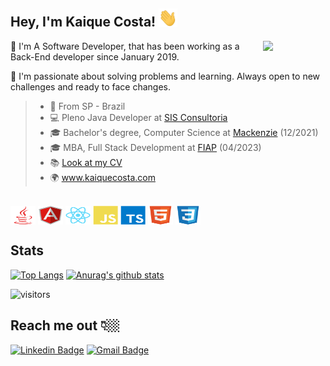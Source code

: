 

<!--
**KaiqueJuvencio/KaiqueJuvencio** is a ✨ _special_ ✨ repository because its `README.md` (this file) appears on your GitHub profile.

Here are some ideas to get you started:

- 🔭 I’m currently working on ...
- 🌱 I’m currently learning ...
- 👯 I’m looking to collaborate on ...
- 🤔 I’m looking for help with ...
- 💬 Ask me about ...
- 📫 How to reach me: ...
- 😄 Pronouns: ...
- ⚡ Fun fact: ...
-->

<h2> Hey, I'm Kaique Costa! <img src="https://raw.githubusercontent.com/ABSphreak/ABSphreak/master/gifs/Hi.gif" width="30px"> </h2>
<img align='right' src='https://user-images.githubusercontent.com/5713670/87202985-820dcb80-c2b6-11ea-9f56-7ec461c497c3.gif' width='100"'>

<!-- ![](cubo.gif) -->

:rocket: I'm A Software Developer, that has been working as a Back-End developer since January 2019.

:dart: I'm passionate about solving problems and learning. Always open to new challenges and ready to face changes.

> - 📍  From SP - Brazil
> - 💻 Pleno Java Developer at [SIS Consultoria](https://www.sisconsultoria.com.br/#/)
> - :mortar_board: Bachelor's degree, Computer Science at [Mackenzie](https://www.mackenzie.br/) (12/2021)
> - :mortar_board: MBA, Full Stack Development at [FIAP](https://www.fiap.com.br) (04/2023)
> - :books: [Look at my CV](http://kaiquecosta.com/cv/kaique-cv-en.pdf)
> - 🌍 www.kaiquecosta.com

<div style="display: inline_block"><br>
  <img align="center" alt="Rafa-Java" height="30" width="40" src="https://raw.githubusercontent.com/devicons/devicon/master/icons/java/java-plain.svg">
  <img align="center" alt="Rafa-Java" height="30" width="40" src="https://raw.githubusercontent.com/devicons/devicon/master/icons/angularjs/angularjs-original.svg"> 
  <img align="center" alt="Rafa-React" height="30" width="40" src="https://raw.githubusercontent.com/devicons/devicon/master/icons/react/react-original.svg">
  <img align="center" alt="Rafa-Js" height="30" width="40" src="https://raw.githubusercontent.com/devicons/devicon/master/icons/javascript/javascript-plain.svg">
  <img align="center" alt="Rafa-Ts" height="30" width="40" src="https://raw.githubusercontent.com/devicons/devicon/master/icons/typescript/typescript-plain.svg">
  <img align="center" alt="Rafa-HTML" height="30" width="40" src="https://raw.githubusercontent.com/devicons/devicon/master/icons/html5/html5-original.svg">
  <img align="center" alt="Rafa-CSS" height="30" width="40" src="https://raw.githubusercontent.com/devicons/devicon/master/icons/css3/css3-original.svg">  
</div>

<h2>Stats</h2>

[![Top Langs](https://github-readme-stats.vercel.app/api/top-langs/?username=KaiqueJuvencio&exclude_repo=portfolio-tcb,KaiqueJuvencio.github.io&show_icons=true&hide=html,teX&theme=dracula)](https://github.com/anuraghazra/github-readme-stats) [![Anurag's github stats](https://github-readme-stats.vercel.app/api?username=KaiqueJuvencio&show_icons=true&theme=dracula)](https://github.com/anuraghazra/github-readme-stats) 

![visitors](https://visitor-badge.laobi.icu/badge?page_id=KaiqueJuvencio.KaiqueJuvencio)

<h2>Reach me out 👇🏼</h2>

[![Linkedin Badge](https://img.shields.io/badge/-LinkedIn-blue?style=flat-square&logo=Linkedin&logoColor=white&link=https://www.linkedin.com/in/kaiquejuvencio/)](https://www.linkedin.com/in/kaiquejuvencio/) [![Gmail Badge](https://img.shields.io/badge/-kaiquejuvenciocosta@gmail.com-c14438?style=flat-square&logo=Gmail&logoColor=white&link=mailto:kaiquejuvenciocosta@gmail.com)](mailto:kaiquejuvenciocosta@gmail.com)
